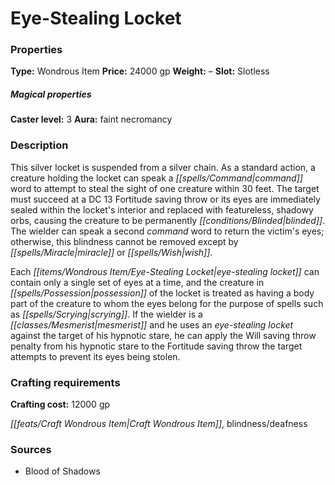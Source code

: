 ﻿---
Title: "Eye-Stealing Locket"
Type: "Wondrous Item"
Price: "24000 gp"
Weight: "–"
Slot: "Slotless"
Caster level: "3"
Aura: "faint necromancy"
Description: |
  "This silver locket is suspended from a silver chain. As a standard action, a creature holding the locket can speak a command word to attempt to steal the sight of one creature within 30 feet. The target must succeed at a DC 13 Fortitude saving throw or its eyes are immediately sealed within the locket's interior and replaced with featureless, shadowy orbs, causing the creature to be permanently blinded. The wielder can speak a second command word to return the victim's eyes; otherwise, this blindness cannot be removed except by _miracle_ or _wish_.
  Each _eye-stealing locket_ can contain only a single set of eyes at a time, and the creature in possession of the locket is treated as having a body part of the creature to whom the eyes belong for the purpose of spells such as scrying. If the wielder is a mesmerist and he uses an _eye-stealing locket_ against the target of his hypnotic stare, he can apply the Will saving throw penalty from his hypnotic stare to the Fortitude saving throw the target attempts to prevent its eyes being stolen."
Crafting cost: "12000 gp"
Sources: "['Blood of Shadows']"
---

# Eye-Stealing Locket

### Properties

**Type:** Wondrous Item **Price:** 24000 gp **Weight:** – **Slot:** Slotless

##### Magical properties

**Caster level:** 3 **Aura:** faint necromancy

### Description

This silver locket is suspended from a silver chain. As a standard action, a creature holding the locket can speak a _[[spells/Command|command]]_ word to attempt to steal the sight of one creature within 30 feet. The target must succeed at a DC 13 Fortitude saving throw or its eyes are immediately sealed within the locket's interior and replaced with featureless, shadowy orbs, causing the creature to be permanently _[[conditions/Blinded|blinded]]_. The wielder can speak a second _command_ word to return the victim's eyes; otherwise, this blindness cannot be removed except by _[[spells/Miracle|miracle]]_ or _[[spells/Wish|wish]]_.

Each _[[items/Wondrous Item/Eye-Stealing Locket|eye-stealing locket]]_ can contain only a single set of eyes at a time, and the creature in _[[spells/Possession|possession]]_ of the locket is treated as having a body part of the creature to whom the eyes belong for the purpose of spells such as _[[spells/Scrying|scrying]]_. If the wielder is a _[[classes/Mesmerist|mesmerist]]_ and he uses an _eye-stealing locket_ against the target of his hypnotic stare, he can apply the Will saving throw penalty from his hypnotic stare to the Fortitude saving throw the target attempts to prevent its eyes being stolen.

### Crafting requirements

**Crafting cost:** 12000 gp

_[[feats/Craft Wondrous Item|Craft Wondrous Item]]_, blindness/deafness

### Sources

* Blood of Shadows